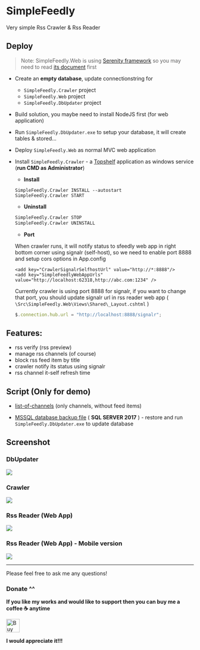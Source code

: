 # SimpleFeedly
Very simple Rss Crawler & Rss Reader

## Deploy
> Note: SimpleFeedly.Web is using <a href='https://github.com/volkanceylan/Serenity'>Serenity framework</a> so you may need to read <a href="https://serenity.is/docs/getting_started/README" target="_blank">its document</a> first

- Create an **empty database**, update connectionstring for 
  - `SimpleFeedly.Crawler` project
  - `SimpleFeedly.Web` project
  - `SimpleFeedly.DbUpdater` project
- Build solution, you maybe need to install NodeJS first (for web application)
- Run `SimpleFeedly.DbUpdater.exe` to setup your database, it will create tables & stored...
- Deploy `SimpleFeedly.Web` as normal MVC web application
- Install `SimpleFeedly.Crawler` - a <a href='https://github.com/Topshelf/Topshelf'>Topshelf</a> application as windows service (**run CMD as Administrator**)

  - **Install**
   ```
   SimpleFeedly.Crawler INSTALL --autostart
   SimpleFeedly.Crawler START
   ```
   
  - **Uninstall**
   ```cmd
   SimpleFeedly.Crawler STOP
   SimpleFeedly.Crawler UNINSTALL
   ```
   
   - **Port**
   
   When crawler runs, it will notify status to sfeedly web app in right bottom corner using signalr (self-host), so we need to enable port 8888 and setup cors options in App.config
   
   ```
   <add key="CrawlerSignalrSelfhostUrl" value="http://*:8888"/>
   <add key="SimpleFeedlyWebAppUrls" value="http://localhost:62318,http://abc.com:1234" />
   ```
   
   Currently crawler is using port 8888 for signalr, if you want to change that port, you should update signalr url in rss reader web app ( `\Src\SimpleFeedly.Web\Views\Shared\_Layout.cshtml` )
   
   ```javascript
   $.connection.hub.url = "http://localhost:8888/signalr";
   ```
  

## Features:
- rss verify (rss preview)
- manage rss channels (of course)
- block rss feed item by title
- crawler notify its status using signalr
- rss channel it-self refresh time

## Script (Only for demo)
- <a href="https://github.com/minhhungit/SimpleFeedly/blob/master/wiki/Scripts/list-of-channels.sql" target="_blank">list-of-channels</a> (only channels, without feed items)

- <a href="https://github.com/minhhungit/SimpleFeedly/releases/download/v1.0/bkSimpleFeedly-20190425-0352am-MSSM-2017.zip" target="_blank">MSSQL database backup file</a> ( **SQL SERVER 2017** ) - restore and run `SimpleFeedly.DbUpdater.exe` to update database

## Screenshot
### DbUpdater
<img src="https://raw.githubusercontent.com/minhhungit/SimpleFeedly/master/wiki/Images/demo03.png" />

### Crawler
<img src="https://raw.githubusercontent.com/minhhungit/SimpleFeedly/master/wiki/Images/demo02.png" />

### Rss Reader (Web App)
<img src="https://raw.githubusercontent.com/minhhungit/SimpleFeedly/master/wiki/Images/demo01.png" />

### Rss Reader (Web App) - Mobile version
<img src="https://raw.githubusercontent.com/minhhungit/SimpleFeedly/master/wiki/Images/demo04.png" />

---

Please feel free to ask me any questions!


### Donate ^^
**If you like my works and would like to support then you can buy me a coffee ☕️ anytime**

<a href='https://ko-fi.com/I2I13GAGL' target='_blank'><img height='36' style='border:0px;height:36px;' src='https://cdn.ko-fi.com/cdn/kofi4.png?v=2' border='0' alt='Buy Me a Coffee at ko-fi.com' /></a> 

**I would appreciate it!!!**
